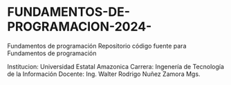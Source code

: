 # FUNDAMENTOS-DE-PROGRAMACION-2024-
Fundamentos de programación 
Repositorio código fuente para Fundamentos de programación 

Institucion: Universidad Estatal Amazonica
Carrera: Ingenería de Tecnología de la Información
Docente: Ing. Walter Rodrigo Nuñez Zamora Mgs.
